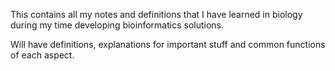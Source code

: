 This contains all my notes and definitions that I have learned in biology during my time developing bioinformatics solutions.

Will have definitions, explanations for important stuff and common functions of each aspect.
